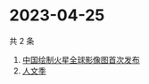 # 2023-04-25

共 2 条

<!-- BEGIN -->
<!-- 最后更新时间 Tue Apr 25 2023 00:06:15 GMT+0800 (China Standard Time) -->

1. [中国绘制火星全球影像图首次发布](https://www.zhihu.com/search?q=中国绘制火星全球影像图首次发布)
1. [人文季](https://www.zhihu.com/search?q=人文季)

<!-- END -->
